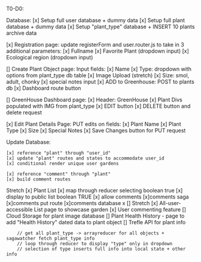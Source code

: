 T0-D0:

Database:
[x] Setup full user database + dummy data
[x] Setup full plant database + dummy data 
[x] Setup "plant_type" database + INSERT 10 plants archive data


[x] Registration page:
    update registerForm and user.router.js to take in 3 additional parameters:
    [x] Fullname 
    [x] Favorite Plant (dropdown input)
    [x] Ecological region (dropdown input)

[] Create Plant Object page:
    Input fields:
    [x] Name
    [x] Type: dropdown with options from plant_type db table
    [x] Image Upload (stretch)
    [x] Size: smol, adult, chonky
    [x] special notes input
    [x] ADD to Greenhouse: POST to plants db
    [x] Dashboard route button 

[] GreenHouse Dashboard page:
    [x] Header: GreenHouse
    [x] Plant Divs populated with IMG from plant_type 
    [x] EDIT button
    [x] DELETE button and delete request

[x] Edit Plant Details Page:
    PUT edits on fields:
    [x] Plant Name
    [x] Plant Type
    [x] Size
    [x] Special Notes
    [x] Save Changes button for PUT request

Update Database:

    [x] reference "plant" through "user_id"
    [x] update "plant" routes and states to accommodate user_id
    [x] conditional render unique user gardens
    
    [x] reference "comment" through "plant"
    [x] build comment routes


Stretch
[x] Plant List
    [x] map through reducer selecting boolean true
    [x] display to public list boolean TRUE
    [x] allow comments
        [x]comments saga
        [x]comments put route
        [x]comments database 
x
[] Stretch
    [x] All-user-accessible List page to showcase garden 
    [x] User commenting feature 
    [] Cloud Storage for plant image database 
    [] Plant Health History - page to add "Health History" dated data to plant object
    [] Trefle API for plant info 


        // get all plant_type -> arrayreducer for all objects + sagawatcher fetch plant_type info
        // loop through reducer to display "type" only in dropdown
        // selection of type inserts full info into local state + other info 
